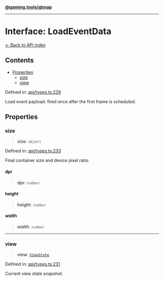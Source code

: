 [**@gaming.tools/gtmap**](README.md)

***

# Interface: LoadEventData

[← Back to API index](./README.md)

## Contents

- [Properties](#properties)
  - [size](#size)
  - [view](#view)

Defined in: [api/types.ts:229](https://github.com/gamingtools/gt-map/blob/a614a9d52dc2e3002effbc8d9f1a71b2ca6e5b74/packages/gtmap/src/api/types.ts#L229)

Load event payload: fired once after the first frame is scheduled.

## Properties

### size

> **size**: `object`

Defined in: [api/types.ts:233](https://github.com/gamingtools/gt-map/blob/a614a9d52dc2e3002effbc8d9f1a71b2ca6e5b74/packages/gtmap/src/api/types.ts#L233)

Final container size and device pixel ratio.

#### dpr

> **dpr**: `number`

#### height

> **height**: `number`

#### width

> **width**: `number`

***

### view

> **view**: [`ViewState`](Interface.ViewState.md)

Defined in: [api/types.ts:231](https://github.com/gamingtools/gt-map/blob/a614a9d52dc2e3002effbc8d9f1a71b2ca6e5b74/packages/gtmap/src/api/types.ts#L231)

Current view state snapshot.
